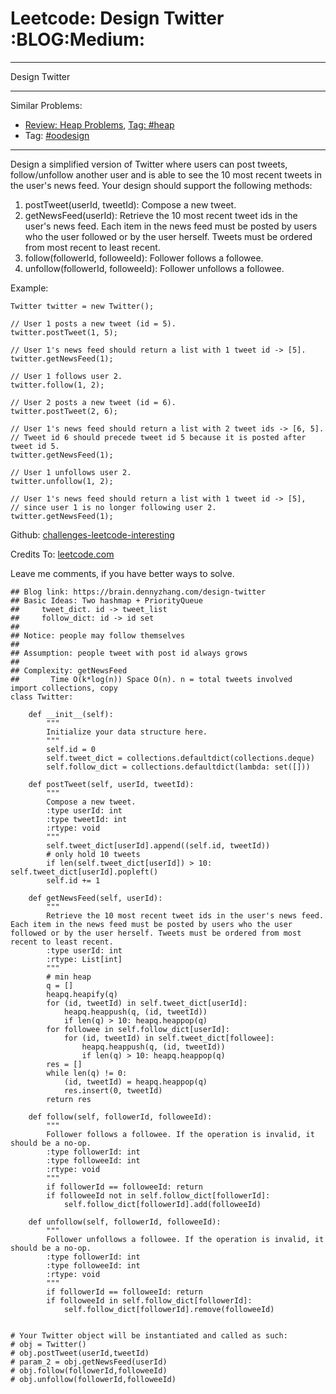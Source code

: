 # Leetcode: Design Twitter     :BLOG:Medium:


---

Design Twitter  

---

Similar Problems:  
-   [Review: Heap Problems](https://brain.dennyzhang.com/review-heap), [Tag: #heap](https://brain.dennyzhang.com/tag/heap)
-   Tag: [#oodesign](https://brain.dennyzhang.com/tag/oodesign)

---

Design a simplified version of Twitter where users can post tweets, follow/unfollow another user and is able to see the 10 most recent tweets in the user's news feed. Your design should support the following methods:  

1.  postTweet(userId, tweetId): Compose a new tweet.
2.  getNewsFeed(userId): Retrieve the 10 most recent tweet ids in the user's news feed. Each item in the news feed must be posted by users who the user followed or by the user herself. Tweets must be ordered from most recent to least recent.
3.  follow(followerId, followeeId): Follower follows a followee.
4.  unfollow(followerId, followeeId): Follower unfollows a followee.

Example:  

    Twitter twitter = new Twitter();
    
    // User 1 posts a new tweet (id = 5).
    twitter.postTweet(1, 5);
    
    // User 1's news feed should return a list with 1 tweet id -> [5].
    twitter.getNewsFeed(1);
    
    // User 1 follows user 2.
    twitter.follow(1, 2);
    
    // User 2 posts a new tweet (id = 6).
    twitter.postTweet(2, 6);
    
    // User 1's news feed should return a list with 2 tweet ids -> [6, 5].
    // Tweet id 6 should precede tweet id 5 because it is posted after tweet id 5.
    twitter.getNewsFeed(1);
    
    // User 1 unfollows user 2.
    twitter.unfollow(1, 2);
    
    // User 1's news feed should return a list with 1 tweet id -> [5],
    // since user 1 is no longer following user 2.
    twitter.getNewsFeed(1);

Github: [challenges-leetcode-interesting](https://github.com/DennyZhang/challenges-leetcode-interesting/tree/master/design-twitter)  

Credits To: [leetcode.com](https://leetcode.com/problems/design-twitter/description/)  

Leave me comments, if you have better ways to solve.  

    ## Blog link: https://brain.dennyzhang.com/design-twitter
    ## Basic Ideas: Two hashmap + PriorityQueue
    ##     tweet_dict. id -> tweet_list
    ##     follow_dict: id -> id set
    ##
    ## Notice: people may follow themselves
    ##
    ## Assumption: people tweet with post id always grows
    ##
    ## Complexity: getNewsFeed
    ##       Time O(k*log(n)) Space O(n). n = total tweets involved
    import collections, copy
    class Twitter:
    
        def __init__(self):
            """
            Initialize your data structure here.
            """
            self.id = 0
            self.tweet_dict = collections.defaultdict(collections.deque)
            self.follow_dict = collections.defaultdict(lambda: set([]))
    
        def postTweet(self, userId, tweetId):
            """
            Compose a new tweet.
            :type userId: int
            :type tweetId: int
            :rtype: void
            """
            self.tweet_dict[userId].append((self.id, tweetId))
            # only hold 10 tweets
            if len(self.tweet_dict[userId]) > 10: self.tweet_dict[userId].popleft()
            self.id += 1
    
        def getNewsFeed(self, userId):
            """
            Retrieve the 10 most recent tweet ids in the user's news feed. Each item in the news feed must be posted by users who the user followed or by the user herself. Tweets must be ordered from most recent to least recent.
            :type userId: int
            :rtype: List[int]
            """
            # min heap
            q = []
            heapq.heapify(q)
            for (id, tweetId) in self.tweet_dict[userId]:
                heapq.heappush(q, (id, tweetId))
                if len(q) > 10: heapq.heappop(q)
            for followee in self.follow_dict[userId]:
                for (id, tweetId) in self.tweet_dict[followee]:
                    heapq.heappush(q, (id, tweetId))
                    if len(q) > 10: heapq.heappop(q)
            res = []
            while len(q) != 0:
                (id, tweetId) = heapq.heappop(q)
                res.insert(0, tweetId)
            return res
    
        def follow(self, followerId, followeeId):
            """
            Follower follows a followee. If the operation is invalid, it should be a no-op.
            :type followerId: int
            :type followeeId: int
            :rtype: void
            """
            if followerId == followeeId: return
            if followeeId not in self.follow_dict[followerId]:
                self.follow_dict[followerId].add(followeeId)
    
        def unfollow(self, followerId, followeeId):
            """
            Follower unfollows a followee. If the operation is invalid, it should be a no-op.
            :type followerId: int
            :type followeeId: int
            :rtype: void
            """
            if followerId == followeeId: return
            if followeeId in self.follow_dict[followerId]:
                self.follow_dict[followerId].remove(followeeId)
    
    
    # Your Twitter object will be instantiated and called as such:
    # obj = Twitter()
    # obj.postTweet(userId,tweetId)
    # param_2 = obj.getNewsFeed(userId)
    # obj.follow(followerId,followeeId)
    # obj.unfollow(followerId,followeeId)